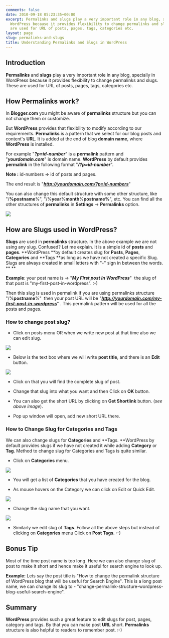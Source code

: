 ```yaml
---
comments: false
date: 2010-09-18 05:23:35+00:00
excerpt: Permalinks and slugs play a very important role in any blog, specially in
  WordPress because it provides flexibility to change permalinks and slugs. These
  are used for URL of posts, pages, tags, categories etc.
layout: page
slug: permalinks-and-slugs
title: Understanding Permalinks and Slugs in WordPress
---
```


## Introduction


**Permalinks** and **slugs** play a very important role in any blog, specially in WordPress because it provides flexibility to change permalinks and slugs. These are used for URL of posts, pages, tags, categories etc.


## How Permalinks work?


In **Blogger.com** you might be aware of **permalinks** structure but you can not change them or customize.

But **WordPress** provides that flexibility to modify according to our requirements. **Permalinks** is a pattern that we select for our blog posts and  content's **URL**. It is added at the end of blog **domain** **name**, where **WordPress** is  installed.

For example "**_?p=id-number_**" is a **permalink** pattern and "**_yourdomain.com_**" is domain name. **WordPress** by default provides **permalink** in the following format "**_/?p=id-number_**".

**Note :** id-numbers => id of posts and pages.

The end result is "**_http://yourdomain.com/?p=id-numbers_**"

You can also change this default structure with some other structure, like "/**%postname**%", "/%**year**%**month**%**postname%**", etc. You can find all the other structures of **permalinks** in **Settings** -> **Permalinks** option.

[![](https://rtcamp.com/wp-content/uploads/2010/08/permalinks.png)](https://rtcamp.com/wp-content/uploads/2010/08/permalinks.png)


## How are Slugs used in WordPress?


**Slugs** are used in **permalinks** structure. In the above example we are not using any slug. Confused? Let me explain. It is a simple id of **posts** and **pages**. **WordPress **by default creates slug for **Posts**, **Pages**, **Categories** and **Tags **as long as we have not created a specific Slug. Slugs are always created in small letters with "-" sign in between the words. ** **

**Example**: your post name is -> "**_My First post In WordPress_**"  the slug of that post is "my-first-post-in-wordpress". :-)

Then this slug is used in permalink if you are using permalinks structure "/%**postname**%"  then your post URL will be "**_http://yourdomain.com/my-first-post-in-wordpress_**" . This permalink pattern will be used for all the posts and pages.


### How to change post slug?





	
  * Click on posts menu OR when we write new post at that time also we can edit slug.


[![](https://rtcamp.com/wp-content/uploads/2010/08/post-edit.png)](https://rtcamp.com/wp-content/uploads/2010/08/post-edit.png)



	
  * Below is the text box where we will write **post title**, and there is an **Edit** button.


[![](https://rtcamp.com/wp-content/uploads/2010/08/edit-slug.png)](https://rtcamp.com/wp-content/uploads/2010/08/edit-slug.png)



	
  * Click on that you will find the complete slug of post.

	
  * Change that slug into what you want and then Click on **OK** button.

	
  * You can also get the short URL by clicking on **Get Shortlink** button. (_see above image_).

	
  * Pop up window will open, add new short URL there.




### How to Change Slug for Categories and Tags


We can also change slugs for **Categories** and **Tags. **WordPress by default provides slugs if we have not created it while adding **Category** or **Tag**. Method to change slug for Categories and Tags is quite similar.



	
  * Click on **Categories** menu.


[![](https://rtcamp.com/wp-content/uploads/2010/08/edit-category.png)](https://rtcamp.com/wp-content/uploads/2010/08/edit-category.png)



	
  * You will get a list of **Categories** that you have created for the blog.

	
  * As mouse hovers on the Category we can click on Edit or Quick Edit.


[![](https://rtcamp.com/wp-content/uploads/2010/08/category-slug.png)](https://rtcamp.com/wp-content/uploads/2010/08/category-slug.png)



	
  * Change the slug name that you want.


[![](https://rtcamp.com/wp-content/uploads/2010/08/change-slug.png)](https://rtcamp.com/wp-content/uploads/2010/08/change-slug.png)



	
  * Similarly we edit slug of **Tags**. Follow all the above steps but instead of clicking on **Categories** menu Click on **Post Tags**. :-)




## Bonus Tip


Most of the time post name is too long. Here we can also change slug  of post to make it short and hence make it useful for search engine to look up.

**Example:** Lets say the post title is "How to change the permalink structure of  WordPress blog that will be useful for Search Engine". This is a long  post name, we can change its slug to - "change-permalink-structure-wordpress-blog-useful-search-engine".


## Summary


**WordPress** provides such a great feature to edit slugs for post, pages, category and tags. By that you can make post **URL** short. **Permalinks** structure is also helpful to readers to remember post. :-)
